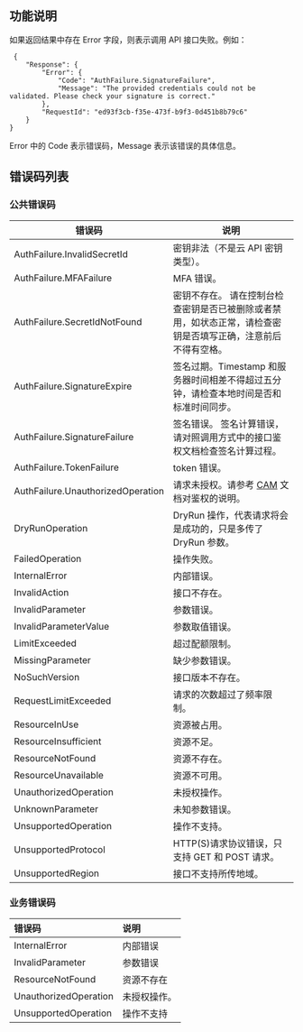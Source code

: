 
## 功能说明

如果返回结果中存在 Error 字段，则表示调用 API 接口失败。例如：

```
 {
    "Response": {
        "Error": {
            "Code": "AuthFailure.SignatureFailure",
            "Message": "The provided credentials could not be validated. Please check your signature is correct."
        },
        "RequestId": "ed93f3cb-f35e-473f-b9f3-0d451b8b79c6"
    }
}
```

Error 中的 Code 表示错误码，Message 表示该错误的具体信息。

## 错误码列表

### 公共错误码

| 错误码 | 说明 |
|--------|------|
| AuthFailure.InvalidSecretId | 密钥非法（不是云 API 密钥类型）。 |
| AuthFailure.MFAFailure | MFA 错误。 |
| AuthFailure.SecretIdNotFound | 密钥不存在。 请在控制台检查密钥是否已被删除或者禁用，如状态正常，请检查密钥是否填写正确，注意前后不得有空格。|
| AuthFailure.SignatureExpire | 签名过期。Timestamp 和服务器时间相差不得超过五分钟，请检查本地时间是否和标准时间同步。|
| AuthFailure.SignatureFailure | 签名错误。 签名计算错误，请对照调用方式中的接口鉴权文档检查签名计算过程。|
| AuthFailure.TokenFailure | token 错误。 |
| AuthFailure.UnauthorizedOperation | 请求未授权。请参考 [CAM](https://intl.cloud.tencent.com/document/product/598) 文档对鉴权的说明。 |
| DryRunOperation | DryRun 操作，代表请求将会是成功的，只是多传了 DryRun 参数。 |
| FailedOperation | 操作失败。 |
| InternalError | 内部错误。 |
| InvalidAction | 接口不存在。 |
| InvalidParameter | 参数错误。 |
| InvalidParameterValue | 参数取值错误。 |
| LimitExceeded | 超过配额限制。 |
| MissingParameter | 缺少参数错误。 |
| NoSuchVersion | 接口版本不存在。 |
| RequestLimitExceeded | 请求的次数超过了频率限制。 |
| ResourceInUse | 资源被占用。 |
| ResourceInsufficient | 资源不足。 |
| ResourceNotFound | 资源不存在。 |
| ResourceUnavailable | 资源不可用。 |
| UnauthorizedOperation | 未授权操作。 |
| UnknownParameter | 未知参数错误。 |
| UnsupportedOperation | 操作不支持。 |
| UnsupportedProtocol | HTTP(S)请求协议错误，只支持 GET 和 POST 请求。 |
| UnsupportedRegion | 接口不支持所传地域。 |

### 业务错误码



| 错误码 | 说明 |
|:-------|:-----|
| InternalError | 内部错误 |
| InvalidParameter | 参数错误 |
| ResourceNotFound | 资源不存在 |
| UnauthorizedOperation | 未授权操作。 |
| UnsupportedOperation | 操作不支持 |

